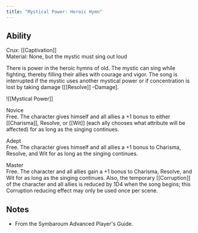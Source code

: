 ```yaml
---
title: "Mystical Power: Heroic Hymn"
---
```

## Ability
Crux: [[Captivation]]<br>Material: None, but the mystic must sing out loud

There is power in the heroic hymns of old. The mystic can sing while fighting, thereby filling their allies with courage and vigor. The song is interrupted if the mystic uses another mystical power or if concentration is lost by taking damage \[[[Resolve]] –Damage\].

![[Mystical Power]]

Novice<br>Free. The character gives himself and all allies a +1 bonus to either [[Charisma]], Resolve, or [[Wit]] (each ally chooses what attribute will be affected) for as long as the singing continues.

Adept<br>Free. The character gives himself and all allies a +1 bonus to Charisma, Resolve, and Wit for as long as the singing continues.

Master<br>Free. The character and all allies gain a +1 bonus to Charisma, Resolve, and Wit for as long as the singing continues. Also, the temporary [[Corruption]] of the character and all allies is reduced by 1D4 when the song begins; this Corruption reducing effect may only be used once per scene.
## Notes
* From the Symbaroum Advanced Player's Guide.